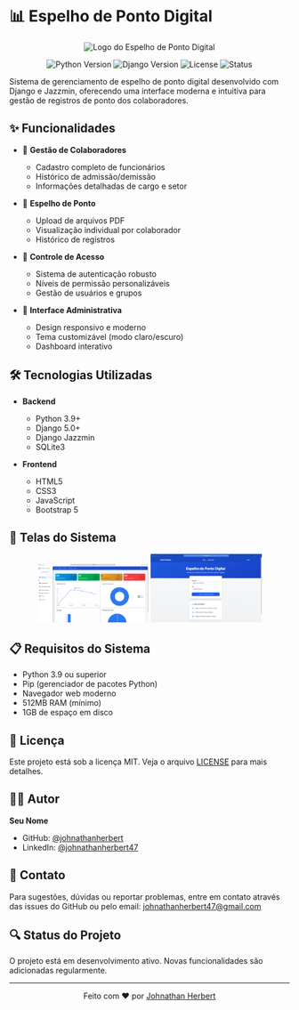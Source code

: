 # 📊 Espelho de Ponto Digital

<p align="center">
  <img src="path_to_your_logo.png" alt="Logo do Espelho de Ponto Digital" width="200"/>
</p>

<p align="center">
  <img src="https://img.shields.io/badge/Python-3.9+-blue.svg" alt="Python Version">
  <img src="https://img.shields.io/badge/Django-5.0+-green.svg" alt="Django Version">
  <img src="https://img.shields.io/badge/License-MIT-yellow.svg" alt="License">
  <img src="https://img.shields.io/badge/Status-Em%20Desenvolvimento-orange" alt="Status">
</p>

Sistema de gerenciamento de espelho de ponto digital desenvolvido com Django e Jazzmin, oferecendo uma interface moderna e intuitiva para gestão de registros de ponto dos colaboradores.

## ✨ Funcionalidades

- 👥 **Gestão de Colaboradores**

  - Cadastro completo de funcionários
  - Histórico de admissão/demissão
  - Informações detalhadas de cargo e setor

- 📄 **Espelho de Ponto**

  - Upload de arquivos PDF
  - Visualização individual por colaborador
  - Histórico de registros

- 🔐 **Controle de Acesso**

  - Sistema de autenticação robusto
  - Níveis de permissão personalizáveis
  - Gestão de usuários e grupos

- 🎨 **Interface Administrativa**
  - Design responsivo e moderno
  - Tema customizável (modo claro/escuro)
  - Dashboard interativo

## 🛠️ Tecnologias Utilizadas

- **Backend**

  - Python 3.9+
  - Django 5.0+
  - Django Jazzmin
  - SQLite3

- **Frontend**
  - HTML5
  - CSS3
  - JavaScript
  - Bootstrap 5

## 📱 Telas do Sistema

<p align="center">
  <img src=".github/screenshots/dashboard.png" alt="Dashboard" width="200"/>
  <img src=".github/screenshots/app.png" alt="Busca de espelho de ponto" width="200"/>
</p>

## 📋 Requisitos do Sistema

- Python 3.9 ou superior
- Pip (gerenciador de pacotes Python)
- Navegador web moderno
- 512MB RAM (mínimo)
- 1GB de espaço em disco

## 📝 Licença

Este projeto está sob a licença MIT. Veja o arquivo [LICENSE](LICENSE) para mais detalhes.

## 👨‍💻 Autor

**Seu Nome**

- GitHub: [@johnathanherbert](https://github.com/seu-usuario)
- LinkedIn: [@johnathanherbert47](https://linkedin.com/in/johnathanherbert47)

## 📮 Contato

Para sugestões, dúvidas ou reportar problemas, entre em contato através das issues do GitHub ou pelo email: johnathanherbert47@gmail.com

## 🔍 Status do Projeto

O projeto está em desenvolvimento ativo. Novas funcionalidades são adicionadas regularmente.

---

<p align="center">
  Feito com ❤️ por <a href="https://github.com/johnathanherbert">Johnathan Herbert</a>
</p>
